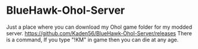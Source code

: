 # BlueHawk-Ohol-Server
Just a place where you can download my Ohol game folder for my modded server.
https://github.com/Kaden56/BlueHawk-Ohol-Server/releases
There is a command, If you type "!KM" in game then you can die at any age.
